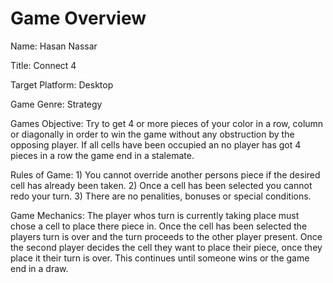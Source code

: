 # Game Overview

Name: Hasan Nassar

Title: Connect 4

Target Platform: Desktop

Game Genre: Strategy

Games Objective: Try to get 4 or more pieces of your color in a row, column or diagonally in order to win the game without any obstruction by the opposing player. If all cells have been occupied an no player has got 4 pieces in a row the game end in a stalemate.

Rules of Game: 1) You cannot override another persons piece if the desired cell has already been taken.
               2) Once a cell has been selected you cannot redo your turn.
               3) There are no penalities, bonuses or special conditions.

Game Mechanics: The player whos turn is currently taking place must chose a cell to place there piece in. Once the cell has been selected the players turn is over and the turn proceeds to the other player present. Once the second player decides the cell they want to place their piece, once they place it their turn is over. This continues until someone wins or the game end in a draw. 
